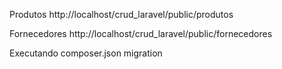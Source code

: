 Produtos
http://localhost/crud_laravel/public/produtos

Fornecedores
http://localhost/crud_laravel/public/fornecedores

Executando 
composer.json
migration
